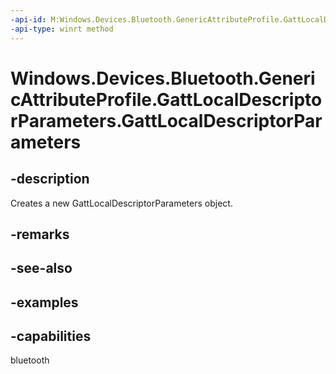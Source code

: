 ```yaml
---
-api-id: M:Windows.Devices.Bluetooth.GenericAttributeProfile.GattLocalDescriptorParameters.#ctor
-api-type: winrt method
---
```


<!-- Method syntax.
public GattLocalDescriptorParameters.GattLocalDescriptorParameters()
-->

# Windows.Devices.Bluetooth.GenericAttributeProfile.GattLocalDescriptorParameters.GattLocalDescriptorParameters


## -description

Creates a new GattLocalDescriptorParameters object.

## -remarks

## -see-also

## -examples

## -capabilities

bluetooth

